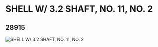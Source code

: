 # SHELL W/ 3.2 SHAFT, NO. 11, NO. 2
## 28915
![SHELL W/ 3.2 SHAFT, NO. 11, NO. 2](https://lc-www-live-s.legocdn.com/media/bricks/5/2/6170315.jpg)